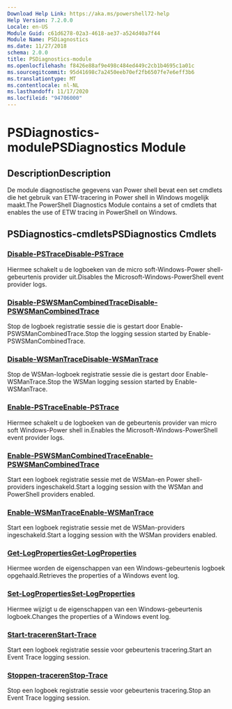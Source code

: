 ```yaml
---
Download Help Link: https://aka.ms/powershell72-help
Help Version: 7.2.0.0
Locale: en-US
Module Guid: c61d6278-02a3-4618-ae37-a524d40a7f44
Module Name: PSDiagnostics
ms.date: 11/27/2018
schema: 2.0.0
title: PSDiagnostics-module
ms.openlocfilehash: f8426e88af9e498c484ed449c2cb1b4695c1a01c
ms.sourcegitcommit: 95d41698c7a2450eeb70ef2fb6507fe7e6eff3b6
ms.translationtype: MT
ms.contentlocale: nl-NL
ms.lasthandoff: 11/17/2020
ms.locfileid: "94706000"
---
```

# <span data-ttu-id="2d331-102">PSDiagnostics-module</span><span class="sxs-lookup"><span data-stu-id="2d331-102">PSDiagnostics Module</span></span>

## <span data-ttu-id="2d331-103">Description</span><span class="sxs-lookup"><span data-stu-id="2d331-103">Description</span></span>

<span data-ttu-id="2d331-104">De module diagnostische gegevens van Power shell bevat een set cmdlets die het gebruik van ETW-tracering in Power shell in Windows mogelijk maakt.</span><span class="sxs-lookup"><span data-stu-id="2d331-104">The PowerShell Diagnostics Module contains a set of cmdlets that enables the use of ETW tracing in PowerShell on Windows.</span></span>

## <span data-ttu-id="2d331-105">PSDiagnostics-cmdlets</span><span class="sxs-lookup"><span data-stu-id="2d331-105">PSDiagnostics Cmdlets</span></span>

### [<span data-ttu-id="2d331-106">Disable-PSTrace</span><span class="sxs-lookup"><span data-stu-id="2d331-106">Disable-PSTrace</span></span>](Disable-PSTrace.md)
<span data-ttu-id="2d331-107">Hiermee schakelt u de logboeken van de micro soft-Windows-Power shell-gebeurtenis provider uit.</span><span class="sxs-lookup"><span data-stu-id="2d331-107">Disables the Microsoft-Windows-PowerShell event provider logs.</span></span>

### [<span data-ttu-id="2d331-108">Disable-PSWSManCombinedTrace</span><span class="sxs-lookup"><span data-stu-id="2d331-108">Disable-PSWSManCombinedTrace</span></span>](Disable-PSWSManCombinedTrace.md)
<span data-ttu-id="2d331-109">Stop de logboek registratie sessie die is gestart door Enable-PSWSManCombinedTrace.</span><span class="sxs-lookup"><span data-stu-id="2d331-109">Stop the logging session started by Enable-PSWSManCombinedTrace.</span></span>

### [<span data-ttu-id="2d331-110">Disable-WSManTrace</span><span class="sxs-lookup"><span data-stu-id="2d331-110">Disable-WSManTrace</span></span>](Disable-WSManTrace.md)
<span data-ttu-id="2d331-111">Stop de WSMan-logboek registratie sessie die is gestart door Enable-WSManTrace.</span><span class="sxs-lookup"><span data-stu-id="2d331-111">Stop the WSMan logging session started by Enable-WSManTrace.</span></span>

### [<span data-ttu-id="2d331-112">Enable-PSTrace</span><span class="sxs-lookup"><span data-stu-id="2d331-112">Enable-PSTrace</span></span>](Enable-PSTrace.md)
<span data-ttu-id="2d331-113">Hiermee schakelt u de logboeken van de gebeurtenis provider van micro soft Windows-Power shell in.</span><span class="sxs-lookup"><span data-stu-id="2d331-113">Enables the Microsoft-Windows-PowerShell event provider logs.</span></span>

### [<span data-ttu-id="2d331-114">Enable-PSWSManCombinedTrace</span><span class="sxs-lookup"><span data-stu-id="2d331-114">Enable-PSWSManCombinedTrace</span></span>](Enable-PSWSManCombinedTrace.md)
<span data-ttu-id="2d331-115">Start een logboek registratie sessie met de WSMan-en Power shell-providers ingeschakeld.</span><span class="sxs-lookup"><span data-stu-id="2d331-115">Start a logging session with the WSMan and PowerShell providers enabled.</span></span>

### [<span data-ttu-id="2d331-116">Enable-WSManTrace</span><span class="sxs-lookup"><span data-stu-id="2d331-116">Enable-WSManTrace</span></span>](Enable-WSManTrace.md)
<span data-ttu-id="2d331-117">Start een logboek registratie sessie met de WSMan-providers ingeschakeld.</span><span class="sxs-lookup"><span data-stu-id="2d331-117">Start a logging session with the WSMan providers enabled.</span></span>

### [<span data-ttu-id="2d331-118">Get-LogProperties</span><span class="sxs-lookup"><span data-stu-id="2d331-118">Get-LogProperties</span></span>](Get-LogProperties.md)
<span data-ttu-id="2d331-119">Hiermee worden de eigenschappen van een Windows-gebeurtenis logboek opgehaald.</span><span class="sxs-lookup"><span data-stu-id="2d331-119">Retrieves the properties of a Windows event log.</span></span>

### [<span data-ttu-id="2d331-120">Set-LogProperties</span><span class="sxs-lookup"><span data-stu-id="2d331-120">Set-LogProperties</span></span>](Set-LogProperties.md)
<span data-ttu-id="2d331-121">Hiermee wijzigt u de eigenschappen van een Windows-gebeurtenis logboek.</span><span class="sxs-lookup"><span data-stu-id="2d331-121">Changes the properties of a Windows event log.</span></span>

### [<span data-ttu-id="2d331-122">Start-traceren</span><span class="sxs-lookup"><span data-stu-id="2d331-122">Start-Trace</span></span>](Start-Trace.md)
<span data-ttu-id="2d331-123">Start een logboek registratie sessie voor gebeurtenis tracering.</span><span class="sxs-lookup"><span data-stu-id="2d331-123">Start an Event Trace logging session.</span></span>

### [<span data-ttu-id="2d331-124">Stoppen-traceren</span><span class="sxs-lookup"><span data-stu-id="2d331-124">Stop-Trace</span></span>](Stop-Trace.md)
<span data-ttu-id="2d331-125">Stop een logboek registratie sessie voor gebeurtenis tracering.</span><span class="sxs-lookup"><span data-stu-id="2d331-125">Stop an Event Trace logging session.</span></span>

